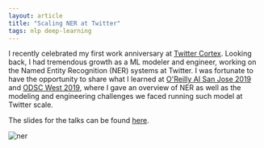 ```yaml
---
layout: article
title: "Scaling NER at Twitter"
tags: nlp deep-learning
---
```


I recently celebrated my first work anniversary at [Twitter Cortex](https://cortex.twitter.com/en.html). Looking back, I had tremendous growth as a ML modeler and engineer, working on the Named Entity Recognition (NER) systems at Twitter. I was fortunate to have the opportunity to share what I learned at [O'Reilly AI San Jose 2019](https://conferences.oreilly.com/artificial-intelligence/ai-ca-2019/public/schedule/detail/76804) and [ODSC West 2019](https://odsc.com/speakers/named-entity-recognition-at-scale-with-deep-learning/), where I gave an overview of NER as well as the modeling and engineering challenges we faced running such model at Twitter scale. 

The slides for the talks can be found [here](https://sijunhe-blog.s3-us-west-1.amazonaws.com/files/ODSC_West_NER_Slides.pdf).

![ner](https://sijunhe-blog.s3-us-west-1.amazonaws.com/plots/post24/ner.png)
